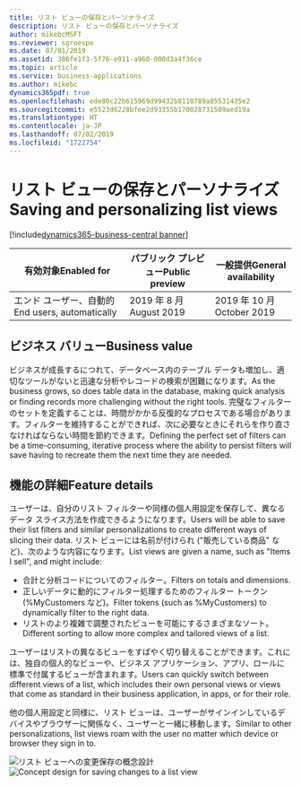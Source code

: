 ```yaml
---
title: リスト ビューの保存とパーソナライズ
description: リスト ビューの保存とパーソナライズ
author: mikebcMSFT
ms.reviewer: sgroespe
ms.date: 07/01/2019
ms.assetid: 386fe1f3-5f76-e911-a960-000d3a4f36ce
ms.topic: article
ms.service: business-applications
ms.author: mikebc
dynamics365pdf: true
ms.openlocfilehash: ede80c22b615969d99432b8110789a85531435e2
ms.sourcegitcommit: e5523d6228bfee2d93355b170028731509aed19a
ms.translationtype: HT
ms.contentlocale: ja-JP
ms.lasthandoff: 07/02/2019
ms.locfileid: "1722754"
---
```

# <a name="saving-and-personalizing-list-views"></a><span data-ttu-id="28957-103">リスト ビューの保存とパーソナライズ</span><span class="sxs-lookup"><span data-stu-id="28957-103">Saving and personalizing list views</span></span>
[!include[dynamics365-business-central banner](../includes/dynamics365-business-central.md)]

| <span data-ttu-id="28957-104">有効対象</span><span class="sxs-lookup"><span data-stu-id="28957-104">Enabled for</span></span>    |  <span data-ttu-id="28957-105">パブリック プレビュー</span><span class="sxs-lookup"><span data-stu-id="28957-105">Public preview</span></span> | <span data-ttu-id="28957-106">一般提供</span><span class="sxs-lookup"><span data-stu-id="28957-106">General availability</span></span> | 
| ---------- | ---------- |---------- |
|<span data-ttu-id="28957-107">エンド ユーザー、自動的</span><span class="sxs-lookup"><span data-stu-id="28957-107">End users, automatically</span></span>|<span data-ttu-id="28957-108">2019 年 8 月</span><span class="sxs-lookup"><span data-stu-id="28957-108">August 2019</span></span>| <span data-ttu-id="28957-109">2019 年 10 月</span><span class="sxs-lookup"><span data-stu-id="28957-109">October 2019</span></span>|


## <a name="business-value"></a><span data-ttu-id="28957-110">ビジネス バリュー</span><span class="sxs-lookup"><span data-stu-id="28957-110">Business value</span></span>
<!-- bv start -->
<span data-ttu-id="28957-111">ビジネスが成長するにつれて、データベース内のテーブル データも増加し、適切なツールがないと迅速な分析やレコードの検索が困難になります。</span><span class="sxs-lookup"><span data-stu-id="28957-111">As the business grows, so does table data in the database, making quick analysis or finding records more challenging without the right tools.</span></span> <span data-ttu-id="28957-112">完璧なフィルターのセットを定義することは、時間がかかる反復的なプロセスである場合があります。フィルターを維持することができれば、次に必要なときにそれらを作り直さなければならない時間を節約できます。</span><span class="sxs-lookup"><span data-stu-id="28957-112">Defining the perfect set of filters can be a time-consuming, iterative process where the ability to persist filters will save having to recreate them the next time they are needed.</span></span>
<!-- bv end -->



## <a name="feature-details"></a><span data-ttu-id="28957-113">機能の詳細</span><span class="sxs-lookup"><span data-stu-id="28957-113">Feature details</span></span>
<!--feature detail start -->
<span data-ttu-id="28957-114">ユーザーは、自分のリスト フィルターや同様の個人用設定を保存して、異なるデータ スライス方法を作成できるようになります。</span><span class="sxs-lookup"><span data-stu-id="28957-114">Users will be able to save their list filters and similar personalizations to create different ways of slicing their data.</span></span> <span data-ttu-id="28957-115">リスト ビューには名前が付けられ ("販売している商品" など)、次のような内容になります。</span><span class="sxs-lookup"><span data-stu-id="28957-115">List views are given a name, such as "Items I sell", and might include:</span></span>

- <span data-ttu-id="28957-116">合計と分析コードについてのフィルター。</span><span class="sxs-lookup"><span data-stu-id="28957-116">Filters on totals and dimensions.</span></span>
- <span data-ttu-id="28957-117">正しいデータに動的にフィルター処理するためのフィルター トークン (%MyCustomers など)。</span><span class="sxs-lookup"><span data-stu-id="28957-117">Filter tokens (such as %MyCustomers) to dynamically filter to the right data.</span></span>
- <span data-ttu-id="28957-118">リストのより複雑で調整されたビューを可能にするさまざまなソート。</span><span class="sxs-lookup"><span data-stu-id="28957-118">Different sorting to allow more complex and tailored views of a list.</span></span>

<span data-ttu-id="28957-119">ユーザーはリストの異なるビューをすばやく切り替えることができます。これには、独自の個人的なビューや、ビジネス アプリケーション、アプリ、ロールに標準で付属するビューが含まれます。</span><span class="sxs-lookup"><span data-stu-id="28957-119">Users can quickly switch between different views of a list, which includes their own personal views or views that come as standard in their business application, in apps, or for their role.</span></span>

<span data-ttu-id="28957-120">他の個人用設定と同様に、リスト ビューは、ユーザーがサインインしているデバイスやブラウザーに関係なく、ユーザーと一緒に移動します。</span><span class="sxs-lookup"><span data-stu-id="28957-120">Similar to other personalizations, list views roam with the user no matter which device or browser they sign in to.</span></span>
<!--feature detail end -->

<span data-ttu-id="28957-121">![リスト ビューへの変更保存の概念設計](media/list-views.png "リスト ビューへの変更保存の概念設計")</span><span class="sxs-lookup"><span data-stu-id="28957-121">![Concept design for saving changes to a list view](media/list-views.png "Concept design for saving changes to a list view")</span></span>
<!-- Picture 1 -->









